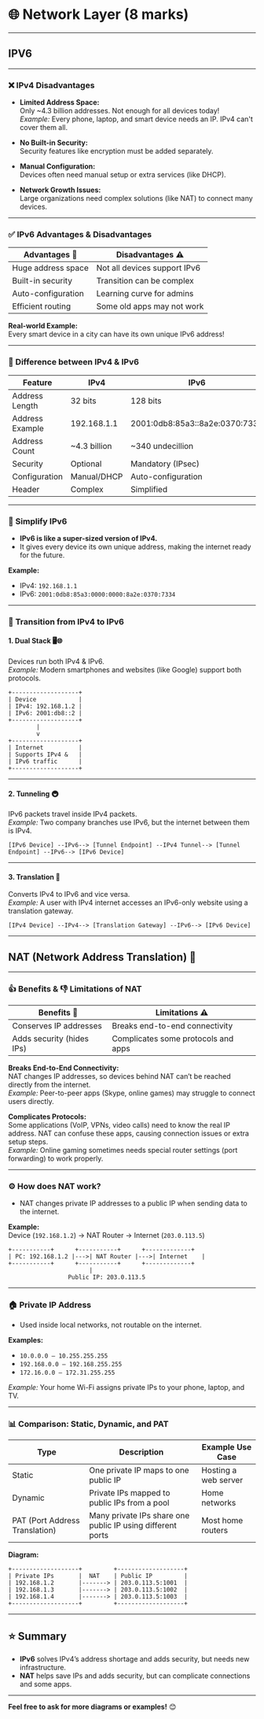 
# 🌐 Network Layer (8 marks)

---

## **IPV6**

---

### ❌ IPv4 Disadvantages

- **Limited Address Space:**  
  Only ~4.3 billion addresses. Not enough for all devices today!  
  *Example:* Every phone, laptop, and smart device needs an IP. IPv4 can't cover them all.

- **No Built-in Security:**  
  Security features like encryption must be added separately.

- **Manual Configuration:**  
  Devices often need manual setup or extra services (like DHCP).

- **Network Growth Issues:**  
  Large organizations need complex solutions (like NAT) to connect many devices.

---

### ✅ IPv6 Advantages & Disadvantages

| Advantages 🌟         | Disadvantages ⚠️         |
|----------------------|-------------------------|
| Huge address space   | Not all devices support IPv6 |
| Built-in security    | Transition can be complex    |
| Auto-configuration   | Learning curve for admins    |
| Efficient routing    | Some old apps may not work   |

**Real-world Example:**  
Every smart device in a city can have its own unique IPv6 address!

---

### 🔄 Difference between IPv4 & IPv6

| Feature         | IPv4                | IPv6                          |
|-----------------|---------------------|-------------------------------|
| Address Length  | 32 bits             | 128 bits                      |
| Address Example | 192.168.1.1         | 2001:0db8:85a3::8a2e:0370:7334|
| Address Count   | ~4.3 billion        | ~340 undecillion              |
| Security        | Optional            | Mandatory (IPsec)             |
| Configuration   | Manual/DHCP         | Auto-configuration            |
| Header          | Complex             | Simplified                    |

---

### 🧩 Simplify IPv6

- **IPv6 is like a super-sized version of IPv4.**  
- It gives every device its own unique address, making the internet ready for the future.

**Example:**  
- IPv4: `192.168.1.1`  
- IPv6: `2001:0db8:85a3:0000:0000:8a2e:0370:7334`

---

### 🔄 Transition from IPv4 to IPv6

#### 1. **Dual Stack** 🖥️🌐  
Devices run both IPv4 & IPv6.  
*Example:* Modern smartphones and websites (like Google) support both protocols.

```
+-------------------+
| Device            |
| IPv4: 192.168.1.2 |
| IPv6: 2001:db8::2 |
+-------------------+
        |
        v
+-------------------+
| Internet          |
| Supports IPv4 &   |
| IPv6 traffic      |
+-------------------+
```

---

#### 2. **Tunneling** 🚇  
IPv6 packets travel inside IPv4 packets.  
*Example:* Two company branches use IPv6, but the internet between them is IPv4.

```
[IPv6 Device] --IPv6--> [Tunnel Endpoint] --IPv4 Tunnel--> [Tunnel Endpoint] --IPv6--> [IPv6 Device]
```

---

#### 3. **Translation** 🔄  
Converts IPv4 to IPv6 and vice versa.  
*Example:* A user with IPv4 internet accesses an IPv6-only website using a translation gateway.

```
[IPv4 Device] --IPv4--> [Translation Gateway] --IPv6--> [IPv6 Device]
```

---

## **NAT (Network Address Translation)** 🔄

---

### 👍 Benefits & 👎 Limitations of NAT

| Benefits 🌟                | Limitations ⚠️                                   |
|----------------------------|-------------------------------------------------|
| Conserves IP addresses     | Breaks end-to-end connectivity                  |
| Adds security (hides IPs)  | Complicates some protocols and apps             |

**Breaks End-to-End Connectivity:**  
NAT changes IP addresses, so devices behind NAT can’t be reached directly from the internet.  
*Example:* Peer-to-peer apps (Skype, online games) may struggle to connect users directly.

**Complicates Protocols:**  
Some applications (VoIP, VPNs, video calls) need to know the real IP address. NAT can confuse these apps, causing connection issues or extra setup steps.  
*Example:* Online gaming sometimes needs special router settings (port forwarding) to work properly.

---

### ⚙️ How does NAT work?

- NAT changes private IP addresses to a public IP when sending data to the internet.

**Example:**  
Device (`192.168.1.2`) → NAT Router → Internet (`203.0.113.5`)

```
+-----------+      +-----------+      +-------------+
| PC: 192.168.1.2 |--->| NAT Router |--->| Internet    |
+-----------+      +-----------+      +-------------+
                       |
                 Public IP: 203.0.113.5
```

---

### 🏠 Private IP Address

- Used inside local networks, not routable on the internet.

**Examples:**  
- `10.0.0.0 – 10.255.255.255`  
- `192.168.0.0 – 192.168.255.255`  
- `172.16.0.0 – 172.31.255.255`

*Example:* Your home Wi-Fi assigns private IPs to your phone, laptop, and TV.

---

### 📊 Comparison: Static, Dynamic, and PAT

| Type      | Description                          | Example Use Case           |
|-----------|--------------------------------------|----------------------------|
| Static    | One private IP maps to one public IP | Hosting a web server       |
| Dynamic   | Private IPs mapped to public IPs from a pool | Home networks         |
| PAT (Port Address Translation) | Many private IPs share one public IP using different ports | Most home routers |

**Diagram:**
```
+-------------------+         +-------------------+
| Private IPs       |  NAT    | Public IP         |
| 192.168.1.2       |-------> | 203.0.113.5:1001  |
| 192.168.1.3       |-------> | 203.0.113.5:1002  |
| 192.168.1.4       |-------> | 203.0.113.5:1003  |
+-------------------+         +-------------------+
```

---

## ⭐ **Summary**

- **IPv6** solves IPv4’s address shortage and adds security, but needs new infrastructure.
- **NAT** helps save IPs and adds security, but can complicate connections and some apps.

---

**Feel free to ask for more diagrams or examples!** 😊
